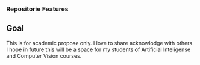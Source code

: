 ### Repositorie Features

## Goal
This is for academic propose only. I love to share acknowlodge with others. 
I hope in future this will be a space for my students of Artificial Inteligense and Computer Vision courses.

